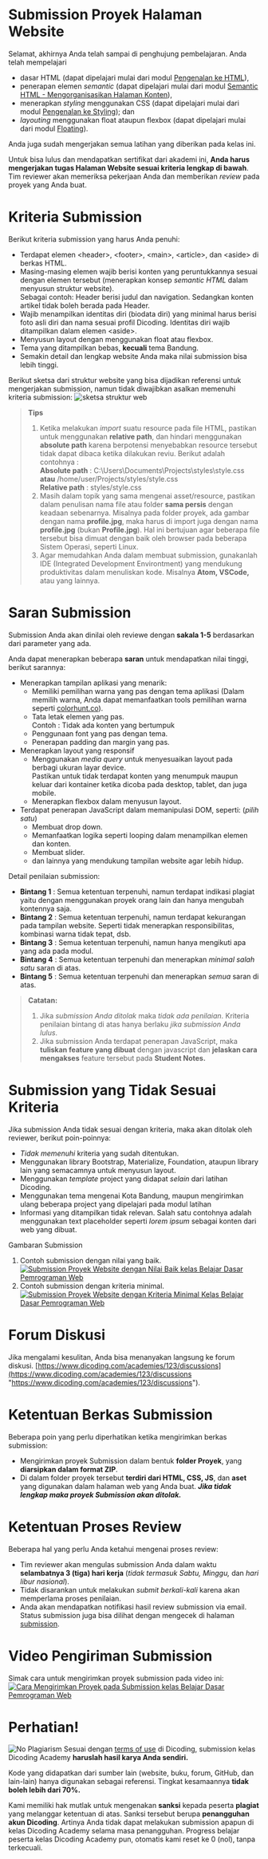 # Submission Proyek Halaman Website

Selamat, akhirnya Anda telah sampai di penghujung pembelajaran. Anda telah mempelajari
- dasar HTML (dapat dipelajari mulai dari modul [Pengenalan ke HTML](https://www.dicoding.com/academies/123/tutorials/4113 "Pengenalan ke HTML")),
- penerapan elemen *semantic* (dapat dipelajari mulai dari modul [Semantic HTML - Mengorganisasikan Halaman Konten](https://www.dicoding.com/academies/123/tutorials/4150 "Semantic HTML - Mengorganisasikan Halaman Konten")),
- menerapkan *styling* menggunakan CSS (dapat dipelajari mulai dari modul [Pengenalan ke Styling](https://www.dicoding.com/academies/123/tutorials/4180 "Pengenalan ke Styling")); dan
- *layouting* menggunakan float ataupun flexbox (dapat dipelajari mulai dari modul [Floating](https://www.dicoding.com/academies/123/tutorials/5906 "Floating")).

Anda juga sudah mengerjakan semua latihan yang diberikan pada kelas ini.

Untuk bisa lulus dan mendapatkan sertifikat dari akademi ini, **Anda harus mengerjakan tugas Halaman Website sesuai kriteria lengkap di bawah**. Tim reviewer akan memeriksa pekerjaan Anda dan memberikan *review* pada proyek yang Anda buat.


# Kriteria Submission

Berikut kriteria submission yang harus Anda penuhi:
- Terdapat elemen \<header>, \<footer>, \<main>, \<article>, dan \<aside> di berkas HTML.
- Masing-masing elemen wajib berisi konten yang peruntukkannya sesuai dengan elemen tersebut (menerapkan konsep *semantic HTML* dalam menyusun struktur website).  
  Sebagai contoh:  Header berisi judul dan navigation. Sedangkan konten artikel tidak boleh berada pada Header.	
- Wajib menampilkan identitas diri (biodata diri) yang minimal harus berisi foto asli diri dan nama sesuai profil Dicoding. Identitas diri wajib ditampilkan dalam elemen \<aside>.
- Menyusun layout dengan menggunakan float atau flexbox.
- Tema yang ditampilkan bebas, **kecuali** tema Bandung.
- Semakin detail dan lengkap website Anda maka nilai submission bisa lebih tinggi.

Berikut sketsa dari struktur website yang bisa dijadikan referensi untuk mengerjakan submission, namun tidak diwajibkan asalkan memenuhi kriteria submission:
![sketsa struktur web](img/201912201353083e09e5a62ad3d25699611878328847ee.png "sketsa struktur web")

> **Tips**
> 1. Ketika melakukan *import* suatu resource pada file HTML, pastikan untuk menggunakan **relative path**, dan hindari menggunakan **absolute path** karena berpotensi menyebabkan resource tersebut tidak dapat dibaca ketika dilakukan reviu. Berikut adalah contohnya :  
**Absolute path** : C:\Users\Documents\Projects\styles\style.css **atau** /home/user/Projects/styles/style.css  
**Relative path** : styles/style.css
> 2. Masih dalam topik yang sama mengenai asset/resource, pastikan dalam penulisan nama file atau folder **sama persis** dengan keadaan sebenarnya. Misalnya pada folder proyek, ada gambar dengan nama **profile.jpg**, maka harus di import juga dengan nama **profile.jpg** (bukan **Profile.jpg**). Hal ini bertujuan agar beberapa file tersebut bisa dimuat dengan baik oleh browser pada beberapa Sistem Operasi, seperti Linux.
> 3. Agar memudahkan Anda dalam membuat submission, gunakanlah IDE (Integrated Development Environtment) yang mendukung produktivitas dalam menuliskan kode. Misalnya **Atom, VSCode,** atau yang lainnya.


# Saran Submission
Submission Anda akan dinilai oleh reviewe dengan **sakala 1-5** berdasarkan dari parameter yang ada.

Anda dapat menerapkan beberapa **saran** untuk mendapatkan nilai tinggi, berikut sarannya:
- Menerapkan tampilan aplikasi yang menarik:
  - Memiliki pemilihan warna yang pas dengan tema aplikasi (Dalam memilih warna, Anda dapat memanfaatkan tools pemilihan warna seperti [colorhunt.co](https://colorhunt.co/ "colorhunt.co")).
  - Tata letak elemen yang pas.  
    Contoh : Tidak ada konten yang bertumpuk
  - Penggunaan font yang pas dengan tema.
  - Penerapan padding dan margin yang pas.
- Menerapkan layout yang responsif
  - Menggunakan *media query* untuk menyesuaikan layout pada berbagi ukuran layar device.  
    Pastikan untuk tidak terdapat konten yang menumpuk maupun keluar dari kontainer ketika dicoba pada desktop, tablet, dan juga mobile.
  - Menerapkan flexbox dalam menyusun layout.
- Terdapat penerapan JavaScript dalam memanipulasi DOM, seperti: (*pilih satu*)
  - Membuat drop down.
  - Memanfaatkan logika seperti looping dalam menampilkan elemen dan konten.
  - Membuat slider.
  - dan lainnya yang mendukung tampilan website agar lebih hidup.

Detail penilaian submission:
- **Bintang 1** : Semua ketentuan terpenuhi, namun terdapat indikasi plagiat yaitu dengan menggunakan proyek orang lain dan hanya mengubah kontennya saja.
- **Bintang 2** : Semua ketentuan terpenuhi, namun terdapat kekurangan pada tampilan website. Seperti tidak menerapkan responsibilitas, kombinasi warna tidak tepat, dsb.
- **Bintang 3** : Semua ketentuan terpenuhi, namun hanya mengikuti apa yang ada pada modul.
- **Bintang 4** : Semua ketentuan terpenuhi dan menerapkan *minimal salah satu* saran di atas.
- **Bintang 5** : Semua ketentuan terpenuhi dan menerapkan *semua* saran di atas.

> **Catatan:**
> 1. Jika *submission Anda ditolak* maka *tidak ada penilaian*. Kriteria penilaian bintang di atas hanya berlaku *jika submission Anda lulus*.
> 2. Jika submission Anda terdapat penerapan JavaScript, maka **tuliskan feature yang dibuat** dengan javascript dan **jelaskan cara mengakses** feature tersebut pada **Student Notes.**


# Submission yang Tidak Sesuai Kriteria
Jika submission Anda tidak sesuai dengan kriteria, maka akan ditolak oleh reviewer, berikut poin-poinnya:

- *Tidak memenuhi* kriteria yang sudah ditentukan.
- Menggunakan library Bootstrap, Materialize, Foundation, ataupun library lain yang semacamnya untuk menyusun layout.
- Menggunakan *template* project yang didapat *selain* dari latihan Dicoding.
- Menggunakan tema mengenai Kota Bandung, maupun mengirimkan ulang beberapa project yang dipelajari pada modul latihan
- Informasi yang ditampilkan tidak relevan. Salah satu contohnya adalah menggunakan text placeholder seperti *lorem ipsum* sebagai konten dari web yang dibuat.


Gambaran Submission
1. Contoh submission dengan nilai yang baik.  
   [![Submission Proyek Website dengan Nilai Baik kelas Belajar Dasar Pemrograman Web](https://yt-embed.herokuapp.com/embed?v=MEA1V-WOpjA)](https://www.youtube.com/watch?v=MEA1V-WOpjA "Submission Proyek Website dengan Nilai Baik kelas Belajar Dasar Pemrograman Web")
2. Contoh submission dengan kriteria minimal.  
   [![Submission Proyek Website dengan Kriteria Minimal Kelas Belajar Dasar Pemrograman Web](https://yt-embed.herokuapp.com/embed?v=7Np-csO3eoY)](https://www.youtube.com/watch?v=7Np-csO3eoY "Submission Proyek Website dengan Kriteria Minimal Kelas Belajar Dasar Pemrograman Web")


# Forum Diskusi
Jika mengalami kesulitan, Anda bisa menanyakan langsung ke forum diskusi. [https://www.dicoding.com/academies/123/discussions](https://www.dicoding.com/academies/123/discussions "https://www.dicoding.com/academies/123/discussions").


# Ketentuan Berkas Submission
Beberapa poin yang perlu diperhatikan ketika mengirimkan berkas submission:

- Mengirimkan proyek Submission dalam bentuk **folder Proyek**, yang **diarsipkan dalam format ZIP**.
- Di dalam folder proyek tersebut **terdiri dari HTML, CSS, JS**, dan **aset** yang digunakan dalam halaman web yang Anda buat. ***Jika tidak lengkap maka proyek Submission akan ditolak.***


# Ketentuan Proses Review
Beberapa hal yang perlu Anda ketahui mengenai proses review:

- Tim reviewer akan mengulas submission Anda dalam waktu **selambatnya 3 (tiga) hari kerja** (*tidak termasuk Sabtu, Minggu,* dan *hari libur nasional*).
- Tidak disarankan untuk melakukan *submit berkali-kali* karena akan memperlama proses penilaian.
- Anda akan mendapatkan notifikasi hasil review submission via email. Status submission juga bisa dilihat dengan mengecek di halaman [submission](https://www.dicoding.com/academysubmissions/my "submission").


# Video Pengiriman Submission
Simak cara untuk mengirimkan proyek submission pada video ini:  
[![Cara Mengirimkan Proyek pada Submission kelas Belajar Dasar Pemrograman Web](https://yt-embed.herokuapp.com/embed?v=IUJsEvdZKQc)](https://www.youtube.com/watch?v=IUJsEvdZKQc "Cara Mengirimkan Proyek pada Submission kelas Belajar Dasar Pemrograman Web")


# Perhatian!
![No Plagiarism](https://dicoding-web-img.sgp1.cdn.digitaloceanspaces.com/original/academy/no_to_plagiarism_2.jpg "No Plagiarism")
Sesuai dengan [terms of use](https://www.dicoding.com/termsofuse "term of use") di Dicoding, submission kelas Dicoding Academy **haruslah hasil karya Anda sendiri.**

Kode yang didapatkan dari sumber lain (website, buku, forum, GitHub, dan lain-lain) hanya digunakan sebagai referensi. Tingkat kesamaannya **tidak boleh lebih dari 70%.**

Kami memiliki hak mutlak untuk mengenakan **sanksi** kepada peserta **plagiat** yang melanggar ketentuan di atas. Sanksi tersebut berupa **penangguhan akun Dicoding**. Artinya Anda tidak dapat melakukan submission apapun di kelas Dicoding Academy selama masa penangguhan. Progress belajar peserta kelas Dicoding Academy pun, otomatis kami reset ke 0 (nol), tanpa terkecuali.

